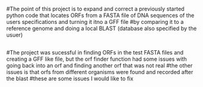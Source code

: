 #The point of this project is to expand and correct a previously started python code that locates ORFs from a FASTA file of DNA sequences of the users specifications and turning it itno a GFF file
#by comparing it to a reference genome and doing a local BLAST (database also specified by the usuer)
##
##
#The project was sucessful in finding ORFs in the test FASTA files and creating a GFF like file, but the orf finder function had some issues with going back into an orf and finding another orf that was not real
#the other issues is that orfs from different organisms were found and recorded after the blast
#these are some issues I would like to fix
